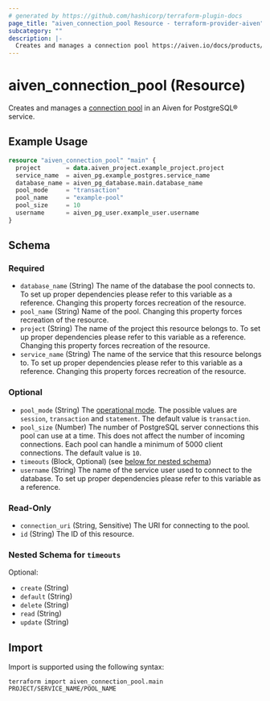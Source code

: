 ```yaml
---
# generated by https://github.com/hashicorp/terraform-plugin-docs
page_title: "aiven_connection_pool Resource - terraform-provider-aiven"
subcategory: ""
description: |-
  Creates and manages a connection pool https://aiven.io/docs/products/postgresql/concepts/pg-connection-pooling in an Aiven for PostgreSQL® service.
---
```


# aiven_connection_pool (Resource)

Creates and manages a [connection pool](https://aiven.io/docs/products/postgresql/concepts/pg-connection-pooling) in an Aiven for PostgreSQL® service.

## Example Usage

```terraform
resource "aiven_connection_pool" "main" {
  project       = data.aiven_project.example_project.project
  service_name  = aiven_pg.example_postgres.service_name
  database_name = aiven_pg_database.main.database_name
  pool_mode     = "transaction"
  pool_name     = "example-pool"
  pool_size     = 10
  username      = aiven_pg_user.example_user.username
}
```

<!-- schema generated by tfplugindocs -->
## Schema

### Required

- `database_name` (String) The name of the database the pool connects to. To set up proper dependencies please refer to this variable as a reference. Changing this property forces recreation of the resource.
- `pool_name` (String) Name of the pool. Changing this property forces recreation of the resource.
- `project` (String) The name of the project this resource belongs to. To set up proper dependencies please refer to this variable as a reference. Changing this property forces recreation of the resource.
- `service_name` (String) The name of the service that this resource belongs to. To set up proper dependencies please refer to this variable as a reference. Changing this property forces recreation of the resource.

### Optional

- `pool_mode` (String) The [operational mode](https://aiven.io/docs/products/postgresql/concepts/pg-connection-pooling#pooling-modes). The possible values are `session`, `transaction` and `statement`. The default value is `transaction`.
- `pool_size` (Number) The number of PostgreSQL server connections this pool can use at a time. This does not affect the number of incoming connections. Each pool can handle a minimum of 5000 client connections. The default value is `10`.
- `timeouts` (Block, Optional) (see [below for nested schema](#nestedblock--timeouts))
- `username` (String) The name of the service user used to connect to the database. To set up proper dependencies please refer to this variable as a reference.

### Read-Only

- `connection_uri` (String, Sensitive) The URI for connecting to the pool.
- `id` (String) The ID of this resource.

<a id="nestedblock--timeouts"></a>
### Nested Schema for `timeouts`

Optional:

- `create` (String)
- `default` (String)
- `delete` (String)
- `read` (String)
- `update` (String)

## Import

Import is supported using the following syntax:

```shell
terraform import aiven_connection_pool.main PROJECT/SERVICE_NAME/POOL_NAME
```

